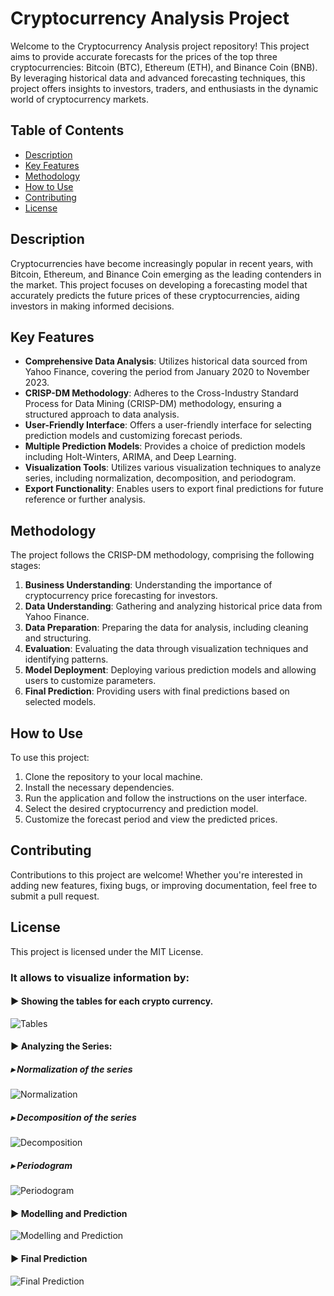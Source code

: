 # Cryptocurrency Analysis Project

Welcome to the Cryptocurrency Analysis project repository! This project aims to provide accurate forecasts for the prices of the top three cryptocurrencies: Bitcoin (BTC), Ethereum (ETH), and Binance Coin (BNB). By leveraging historical data and advanced forecasting techniques, this project offers insights to investors, traders, and enthusiasts in the dynamic world of cryptocurrency markets.

## Table of Contents
- [Description](#description)
- [Key Features](#key-features)
- [Methodology](#methodology)
- [How to Use](#how-to-use)
- [Contributing](#contributing)
- [License](#license)

## Description

Cryptocurrencies have become increasingly popular in recent years, with Bitcoin, Ethereum, and Binance Coin emerging as the leading contenders in the market. This project focuses on developing a forecasting model that accurately predicts the future prices of these cryptocurrencies, aiding investors in making informed decisions.

## Key Features

- **Comprehensive Data Analysis**: Utilizes historical data sourced from Yahoo Finance, covering the period from January 2020 to November 2023.
- **CRISP-DM Methodology**: Adheres to the Cross-Industry Standard Process for Data Mining (CRISP-DM) methodology, ensuring a structured approach to data analysis.
- **User-Friendly Interface**: Offers a user-friendly interface for selecting prediction models and customizing forecast periods.
- **Multiple Prediction Models**: Provides a choice of prediction models including Holt-Winters, ARIMA, and Deep Learning.
- **Visualization Tools**: Utilizes various visualization techniques to analyze series, including normalization, decomposition, and periodogram.
- **Export Functionality**: Enables users to export final predictions for future reference or further analysis.

## Methodology

The project follows the CRISP-DM methodology, comprising the following stages:

1. **Business Understanding**: Understanding the importance of cryptocurrency price forecasting for investors.
2. **Data Understanding**: Gathering and analyzing historical price data from Yahoo Finance.
3. **Data Preparation**: Preparing the data for analysis, including cleaning and structuring.
4. **Evaluation**: Evaluating the data through visualization techniques and identifying patterns.
5. **Model Deployment**: Deploying various prediction models and allowing users to customize parameters.
6. **Final Prediction**: Providing users with final predictions based on selected models.

## How to Use

To use this project:

1. Clone the repository to your local machine.
2. Install the necessary dependencies.
3. Run the application and follow the instructions on the user interface.
4. Select the desired cryptocurrency and prediction model.
5. Customize the forecast period and view the predicted prices.

## Contributing

Contributions to this project are welcome! Whether you're interested in adding new features, fixing bugs, or improving documentation, feel free to submit a pull request.

## License

This project is licensed under the MIT License.

### It allows to visualize information by:

#### ▶ Showing the tables for each crypto currency.
![Tables](https://github.com/sandialexander92/CryptoAnalysis/assets/100450269/ba1f76ef-356e-47ef-9dc6-2315b55a9ddd)

#### ▶ Analyzing the Series:
##### ▸ Normalization of the series
![Normalization](https://github.com/sandialexander92/CryptoAnalysis/assets/100450269/76979f2e-0260-4744-9bfc-f2e80f4742b0)

##### ▸ Decomposition of the series
![Decomposition](https://github.com/sandialexander92/CryptoAnalysis/assets/100450269/8119a433-0c0f-4a95-9485-fbc59f44ae8a)

##### ▸ Periodogram
![Periodogram](https://github.com/sandialexander92/CryptoAnalysis/assets/100450269/17f1942c-5c36-46c3-9670-a6ff34d3b659)

#### ▶ Modelling and Prediction
![Modelling and Prediction](https://github.com/sandialexander92/CryptoAnalysis/assets/100450269/98e339c7-2ccf-4154-9dbc-7ad650aee3a4)

#### ▶ Final Prediction
![Final Prediction](https://github.com/sandialexander92/CryptoAnalysis/assets/100450269/3e6bd39f-85e3-4650-ab9b-25a718fc9679)
